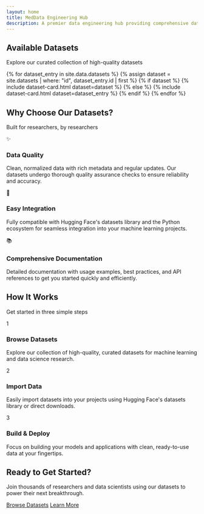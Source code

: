 ```yaml
---
layout: home
title: MedData Engineering Hub
description: A premier data engineering hub providing comprehensive datasets for machine learning and data science research
---
```


<section id="datasets" class="datasets">
  <div class="container">
    <div class="section-header">
      <h2>Available Datasets</h2>
      <p class="section-subtitle">Explore our curated collection of high-quality datasets</p>
    </div>
    <div class="dataset-grid">
      {% for dataset_entry in site.data.datasets %}
        {% assign dataset = site.datasets | where: "id", dataset_entry.id | first %}
        {% if dataset %}
          {% include dataset-card.html dataset=dataset %}
        {% else %}
          {% include dataset-card.html dataset=dataset_entry %}
        {% endif %}
      {% endfor %}
    </div>
  </div>
</section>

<section class="features">
  <div class="container">
    <div class="section-header">
      <h2>Why Choose Our Datasets?</h2>
      <p class="section-subtitle">Built for researchers, by researchers</p>
    </div>
    <div class="feature-grid">
      <div class="feature-card reveal">
        <div class="feature-icon-wrapper">
          <span class="feature-icon">✨</span>
        </div>
        <h3>Data Quality</h3>
        <p>Clean, normalized data with rich metadata and regular updates. Our datasets undergo thorough quality assurance checks to ensure reliability and accuracy.</p>
      </div>
      <div class="feature-card reveal">
        <div class="feature-icon-wrapper">
          <span class="feature-icon">🤗</span>
        </div>
        <h3>Easy Integration</h3>
        <p>Fully compatible with Hugging Face's datasets library and the Python ecosystem for seamless integration into your machine learning projects.</p>
      </div>
      <div class="feature-card reveal">
        <div class="feature-icon-wrapper">
          <span class="feature-icon">📚</span>
        </div>
        <h3>Comprehensive Documentation</h3>
        <p>Detailed documentation with usage examples, best practices, and API references to get you started quickly and efficiently.</p>
      </div>
    </div>
  </div>
</section>

<section class="workflow-section">
  <div class="container">
    <div class="section-header">
      <h2>How It Works</h2>
      <p class="section-subtitle">Get started in three simple steps</p>
    </div>
    <div class="workflow-steps">
      <div class="workflow-step reveal">
        <div class="step-number">1</div>
        <div class="step-content">
          <h3>Browse Datasets</h3>
          <p>Explore our collection of high-quality, curated datasets for machine learning and data science research.</p>
        </div>
      </div>
      <div class="workflow-step reveal">
        <div class="step-number">2</div>
        <div class="step-content">
          <h3>Import Data</h3>
          <p>Easily import datasets into your projects using Hugging Face's datasets library or direct downloads.</p>
        </div>
      </div>
      <div class="workflow-step reveal">
        <div class="step-number">3</div>
        <div class="step-content">
          <h3>Build & Deploy</h3>
          <p>Focus on building your models and applications with clean, ready-to-use data at your fingertips.</p>
        </div>
      </div>
    </div>
  </div>
</section>

<section class="cta-section">
  <div class="container">
    <div class="cta-content">
      <h2>Ready to Get Started?</h2>
      <p>Join thousands of researchers and data scientists using our datasets to power their next breakthrough.</p>
      <div class="cta-buttons">
        <a href="#datasets" class="btn btn-primary">Browse Datasets</a>
        <a href="/about/" class="btn btn-secondary">Learn More</a>
      </div>
    </div>
  </div>
</section>